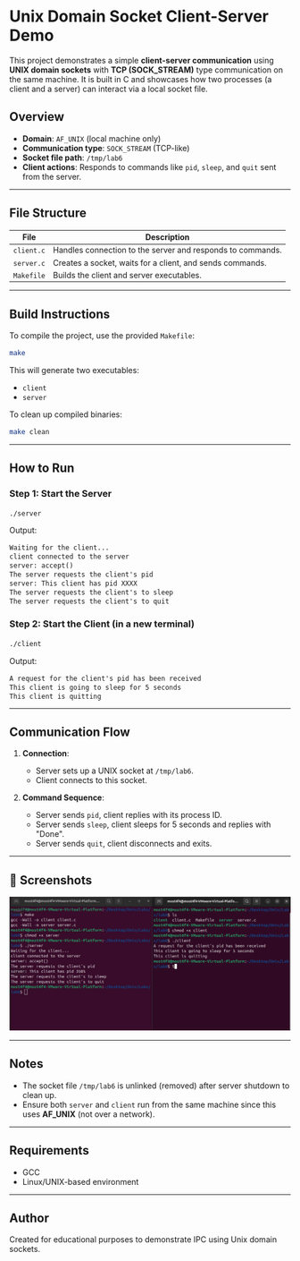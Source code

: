 # Unix Domain Socket Client-Server Demo

This project demonstrates a simple **client-server communication** using **UNIX domain sockets** with **TCP (SOCK_STREAM)** type communication on the same machine. It is built in C and showcases how two processes (a client and a server) can interact via a local socket file.

## Overview

- **Domain**: `AF_UNIX` (local machine only)
- **Communication type**: `SOCK_STREAM` (TCP-like)
- **Socket file path**: `/tmp/lab6`
- **Client actions**: Responds to commands like `pid`, `sleep`, and `quit` sent from the server.

---

## File Structure

| File       | Description                                                |
| ---------- | ---------------------------------------------------------- |
| `client.c` | Handles connection to the server and responds to commands. |
| `server.c` | Creates a socket, waits for a client, and sends commands.  |
| `Makefile` | Builds the client and server executables.                  |

---

## Build Instructions

To compile the project, use the provided `Makefile`:

```bash
make
```

This will generate two executables:

- `client`
- `server`

To clean up compiled binaries:

```bash
make clean
```

---

## How to Run

### Step 1: Start the Server

```bash
./server
```

Output:

```
Waiting for the client...
client connected to the server
server: accept()
The server requests the client's pid
server: This client has pid XXXX
The server requests the client's to sleep
The server requests the client's to quit
```

### Step 2: Start the Client (in a new terminal)

```bash
./client
```

Output:

```
A request for the client's pid has been received
This client is going to sleep for 5 seconds
This client is quitting
```

---

## Communication Flow

1. **Connection**:

   - Server sets up a UNIX socket at `/tmp/lab6`.
   - Client connects to this socket.

2. **Command Sequence**:
   - Server sends `pid`, client replies with its process ID.
   - Server sends `sleep`, client sleeps for 5 seconds and replies with "Done".
   - Server sends `quit`, client disconnects and exits.

---

## 🧪 Screenshots

![Output](screenshots/Picture.png)

---

## Notes

- The socket file `/tmp/lab6` is unlinked (removed) after server shutdown to clean up.
- Ensure both `server` and `client` run from the same machine since this uses **AF_UNIX** (not over a network).

---

## Requirements

- GCC
- Linux/UNIX-based environment

---

## Author

Created for educational purposes to demonstrate IPC using Unix domain sockets.
